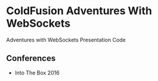 # ColdFusion Adventures With WebSockets
Adventures with WebSockets Presentation Code

## Conferences
* Into The Box 2016
